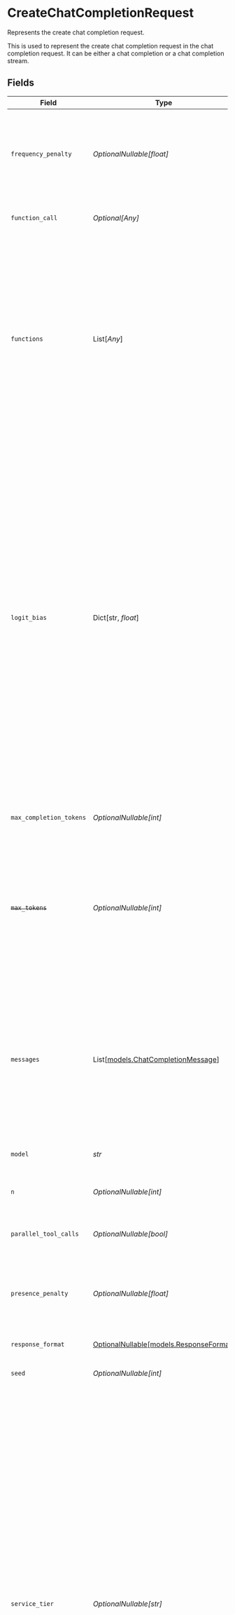 # CreateChatCompletionRequest

Represents the create chat completion request.

This is used to represent the create chat completion request in the chat completion request.
It can be either a chat completion or a chat completion stream.


## Fields

| Field                                                                                                                                                                                                                                                                                                                                                                                                                                                                                                                                                                                                                                     | Type                                                                                                                                                                                                                                                                                                                                                                                                                                                                                                                                                                                                                                      | Required                                                                                                                                                                                                                                                                                                                                                                                                                                                                                                                                                                                                                                  | Description                                                                                                                                                                                                                                                                                                                                                                                                                                                                                                                                                                                                                               | Example                                                                                                                                                                                                                                                                                                                                                                                                                                                                                                                                                                                                                                   |
| ----------------------------------------------------------------------------------------------------------------------------------------------------------------------------------------------------------------------------------------------------------------------------------------------------------------------------------------------------------------------------------------------------------------------------------------------------------------------------------------------------------------------------------------------------------------------------------------------------------------------------------------- | ----------------------------------------------------------------------------------------------------------------------------------------------------------------------------------------------------------------------------------------------------------------------------------------------------------------------------------------------------------------------------------------------------------------------------------------------------------------------------------------------------------------------------------------------------------------------------------------------------------------------------------------- | ----------------------------------------------------------------------------------------------------------------------------------------------------------------------------------------------------------------------------------------------------------------------------------------------------------------------------------------------------------------------------------------------------------------------------------------------------------------------------------------------------------------------------------------------------------------------------------------------------------------------------------------- | ----------------------------------------------------------------------------------------------------------------------------------------------------------------------------------------------------------------------------------------------------------------------------------------------------------------------------------------------------------------------------------------------------------------------------------------------------------------------------------------------------------------------------------------------------------------------------------------------------------------------------------------- | ----------------------------------------------------------------------------------------------------------------------------------------------------------------------------------------------------------------------------------------------------------------------------------------------------------------------------------------------------------------------------------------------------------------------------------------------------------------------------------------------------------------------------------------------------------------------------------------------------------------------------------------- |
| `frequency_penalty`                                                                                                                                                                                                                                                                                                                                                                                                                                                                                                                                                                                                                       | *OptionalNullable[float]*                                                                                                                                                                                                                                                                                                                                                                                                                                                                                                                                                                                                                 | :heavy_minus_sign:                                                                                                                                                                                                                                                                                                                                                                                                                                                                                                                                                                                                                        | Number between -2.0 and 2.0. Positive values penalize new tokens based on their<br/>existing frequency in the text so far                                                                                                                                                                                                                                                                                                                                                                                                                                                                                                                 | 0                                                                                                                                                                                                                                                                                                                                                                                                                                                                                                                                                                                                                                         |
| `function_call`                                                                                                                                                                                                                                                                                                                                                                                                                                                                                                                                                                                                                           | *Optional[Any]*                                                                                                                                                                                                                                                                                                                                                                                                                                                                                                                                                                                                                           | :heavy_minus_sign:                                                                                                                                                                                                                                                                                                                                                                                                                                                                                                                                                                                                                        | Controls how the model responds to function calls                                                                                                                                                                                                                                                                                                                                                                                                                                                                                                                                                                                         |                                                                                                                                                                                                                                                                                                                                                                                                                                                                                                                                                                                                                                           |
| `functions`                                                                                                                                                                                                                                                                                                                                                                                                                                                                                                                                                                                                                               | List[*Any*]                                                                                                                                                                                                                                                                                                                                                                                                                                                                                                                                                                                                                               | :heavy_minus_sign:                                                                                                                                                                                                                                                                                                                                                                                                                                                                                                                                                                                                                        | A list of functions the model may generate JSON inputs for                                                                                                                                                                                                                                                                                                                                                                                                                                                                                                                                                                                | [<br/>{<br/>"name": "get_current_weather",<br/>"description": "Get the current weather in a location",<br/>"parameters": {<br/>"type": "object",<br/>"properties": {<br/>"location": {<br/>"type": "string",<br/>"description": "The location to get the weather for"<br/>}<br/>},<br/>"required": [<br/>"location"<br/>]<br/>}<br/>}<br/>]                                                                                                                                                                                                                                                                                               |
| `logit_bias`                                                                                                                                                                                                                                                                                                                                                                                                                                                                                                                                                                                                                              | Dict[str, *float*]                                                                                                                                                                                                                                                                                                                                                                                                                                                                                                                                                                                                                        | :heavy_minus_sign:                                                                                                                                                                                                                                                                                                                                                                                                                                                                                                                                                                                                                        | Modify the likelihood of specified tokens appearing in the completion.<br/><br/>Accepts a JSON object that maps tokens (specified by their token ID in the tokenizer)<br/>to an associated bias value from -100 to 100. Mathematically, the bias is added to the logits<br/>generated by the model prior to sampling. The exact effect will vary per model, but values<br/>between -1 and 1 should decrease or increase likelihood of selection; values like -100 or<br/>100 should result in a ban or exclusive selection of the relevant token.                                                                                         | {<br/>"1234567890": 0.5,<br/>"1234567891": -0.5<br/>}                                                                                                                                                                                                                                                                                                                                                                                                                                                                                                                                                                                     |
| `max_completion_tokens`                                                                                                                                                                                                                                                                                                                                                                                                                                                                                                                                                                                                                   | *OptionalNullable[int]*                                                                                                                                                                                                                                                                                                                                                                                                                                                                                                                                                                                                                   | :heavy_minus_sign:                                                                                                                                                                                                                                                                                                                                                                                                                                                                                                                                                                                                                        | The maximum number of tokens to generate in the chat completion                                                                                                                                                                                                                                                                                                                                                                                                                                                                                                                                                                           | 4096                                                                                                                                                                                                                                                                                                                                                                                                                                                                                                                                                                                                                                      |
| ~~`max_tokens`~~                                                                                                                                                                                                                                                                                                                                                                                                                                                                                                                                                                                                                          | *OptionalNullable[int]*                                                                                                                                                                                                                                                                                                                                                                                                                                                                                                                                                                                                                   | :heavy_minus_sign:                                                                                                                                                                                                                                                                                                                                                                                                                                                                                                                                                                                                                        | : warning: ** DEPRECATED **: This will be removed in a future release, please migrate away from it as soon as possible.<br/><br/>The maximum number of tokens to generate in the chat completion                                                                                                                                                                                                                                                                                                                                                                                                                                          | 4096                                                                                                                                                                                                                                                                                                                                                                                                                                                                                                                                                                                                                                      |
| `messages`                                                                                                                                                                                                                                                                                                                                                                                                                                                                                                                                                                                                                                | List[[models.ChatCompletionMessage](../models/chatcompletionmessage.md)]                                                                                                                                                                                                                                                                                                                                                                                                                                                                                                                                                                  | :heavy_check_mark:                                                                                                                                                                                                                                                                                                                                                                                                                                                                                                                                                                                                                        | A list of messages comprising the conversation so far                                                                                                                                                                                                                                                                                                                                                                                                                                                                                                                                                                                     | [<br/>{<br/>"role": "system",<br/>"content": "You are a helpful AI assistant"<br/>},<br/>{<br/>"role": "user",<br/>"content": "Hello!"<br/>},<br/>{<br/>"role": "assistant",<br/>"content": "I'm here to help you with any questions you have. How can I assist you today?"<br/>}<br/>]                                                                                                                                                                                                                                                                                                                                                   |
| `model`                                                                                                                                                                                                                                                                                                                                                                                                                                                                                                                                                                                                                                   | *str*                                                                                                                                                                                                                                                                                                                                                                                                                                                                                                                                                                                                                                     | :heavy_check_mark:                                                                                                                                                                                                                                                                                                                                                                                                                                                                                                                                                                                                                        | ID of the model to use                                                                                                                                                                                                                                                                                                                                                                                                                                                                                                                                                                                                                    | meta-llama/Llama-3.3-70B-Instruct                                                                                                                                                                                                                                                                                                                                                                                                                                                                                                                                                                                                         |
| `n`                                                                                                                                                                                                                                                                                                                                                                                                                                                                                                                                                                                                                                       | *OptionalNullable[int]*                                                                                                                                                                                                                                                                                                                                                                                                                                                                                                                                                                                                                   | :heavy_minus_sign:                                                                                                                                                                                                                                                                                                                                                                                                                                                                                                                                                                                                                        | How many chat completion choices to generate for each input message                                                                                                                                                                                                                                                                                                                                                                                                                                                                                                                                                                       | 1                                                                                                                                                                                                                                                                                                                                                                                                                                                                                                                                                                                                                                         |
| `parallel_tool_calls`                                                                                                                                                                                                                                                                                                                                                                                                                                                                                                                                                                                                                     | *OptionalNullable[bool]*                                                                                                                                                                                                                                                                                                                                                                                                                                                                                                                                                                                                                  | :heavy_minus_sign:                                                                                                                                                                                                                                                                                                                                                                                                                                                                                                                                                                                                                        | Whether to enable parallel tool calls.                                                                                                                                                                                                                                                                                                                                                                                                                                                                                                                                                                                                    | true                                                                                                                                                                                                                                                                                                                                                                                                                                                                                                                                                                                                                                      |
| `presence_penalty`                                                                                                                                                                                                                                                                                                                                                                                                                                                                                                                                                                                                                        | *OptionalNullable[float]*                                                                                                                                                                                                                                                                                                                                                                                                                                                                                                                                                                                                                 | :heavy_minus_sign:                                                                                                                                                                                                                                                                                                                                                                                                                                                                                                                                                                                                                        | Number between -2.0 and 2.0. Positive values penalize new tokens based on<br/>whether they appear in the text so far                                                                                                                                                                                                                                                                                                                                                                                                                                                                                                                      | 0                                                                                                                                                                                                                                                                                                                                                                                                                                                                                                                                                                                                                                         |
| `response_format`                                                                                                                                                                                                                                                                                                                                                                                                                                                                                                                                                                                                                         | [OptionalNullable[models.ResponseFormat]](../models/responseformat.md)                                                                                                                                                                                                                                                                                                                                                                                                                                                                                                                                                                    | :heavy_minus_sign:                                                                                                                                                                                                                                                                                                                                                                                                                                                                                                                                                                                                                        | N/A                                                                                                                                                                                                                                                                                                                                                                                                                                                                                                                                                                                                                                       |                                                                                                                                                                                                                                                                                                                                                                                                                                                                                                                                                                                                                                           |
| `seed`                                                                                                                                                                                                                                                                                                                                                                                                                                                                                                                                                                                                                                    | *OptionalNullable[int]*                                                                                                                                                                                                                                                                                                                                                                                                                                                                                                                                                                                                                   | :heavy_minus_sign:                                                                                                                                                                                                                                                                                                                                                                                                                                                                                                                                                                                                                        | If specified, our system will make a best effort to sample deterministically                                                                                                                                                                                                                                                                                                                                                                                                                                                                                                                                                              | 123                                                                                                                                                                                                                                                                                                                                                                                                                                                                                                                                                                                                                                       |
| `service_tier`                                                                                                                                                                                                                                                                                                                                                                                                                                                                                                                                                                                                                            | *OptionalNullable[str]*                                                                                                                                                                                                                                                                                                                                                                                                                                                                                                                                                                                                                   | :heavy_minus_sign:                                                                                                                                                                                                                                                                                                                                                                                                                                                                                                                                                                                                                        | Specifies the latency tier to use for processing the request. This parameter is relevant for customers subscribed to the scale tier service:<br/><br/>If set to 'auto', and the Project is Scale tier enabled, the system will utilize scale tier credits until they are exhausted.<br/>If set to 'auto', and the Project is not Scale tier enabled, the request will be processed using the default service tier with a lower uptime SLA and no latency guarantee.<br/>If set to 'default', the request will be processed using the default service tier with a lower uptime SLA and no latency guarantee.<br/>When not set, the default behavior is 'auto'. | auto                                                                                                                                                                                                                                                                                                                                                                                                                                                                                                                                                                                                                                      |
| `stop`                                                                                                                                                                                                                                                                                                                                                                                                                                                                                                                                                                                                                                    | List[*str*]                                                                                                                                                                                                                                                                                                                                                                                                                                                                                                                                                                                                                               | :heavy_minus_sign:                                                                                                                                                                                                                                                                                                                                                                                                                                                                                                                                                                                                                        | Up to 4 sequences where the API will stop generating further tokens                                                                                                                                                                                                                                                                                                                                                                                                                                                                                                                                                                       | json(["stop", "halt"])                                                                                                                                                                                                                                                                                                                                                                                                                                                                                                                                                                                                                    |
| `stream`                                                                                                                                                                                                                                                                                                                                                                                                                                                                                                                                                                                                                                  | *OptionalNullable[bool]*                                                                                                                                                                                                                                                                                                                                                                                                                                                                                                                                                                                                                  | :heavy_minus_sign:                                                                                                                                                                                                                                                                                                                                                                                                                                                                                                                                                                                                                        | Whether to stream back partial progress. Must be false for this request type.                                                                                                                                                                                                                                                                                                                                                                                                                                                                                                                                                             |                                                                                                                                                                                                                                                                                                                                                                                                                                                                                                                                                                                                                                           |
| `stream_options`                                                                                                                                                                                                                                                                                                                                                                                                                                                                                                                                                                                                                          | [OptionalNullable[models.StreamOptions]](../models/streamoptions.md)                                                                                                                                                                                                                                                                                                                                                                                                                                                                                                                                                                      | :heavy_minus_sign:                                                                                                                                                                                                                                                                                                                                                                                                                                                                                                                                                                                                                        | N/A                                                                                                                                                                                                                                                                                                                                                                                                                                                                                                                                                                                                                                       |                                                                                                                                                                                                                                                                                                                                                                                                                                                                                                                                                                                                                                           |
| `temperature`                                                                                                                                                                                                                                                                                                                                                                                                                                                                                                                                                                                                                             | *OptionalNullable[float]*                                                                                                                                                                                                                                                                                                                                                                                                                                                                                                                                                                                                                 | :heavy_minus_sign:                                                                                                                                                                                                                                                                                                                                                                                                                                                                                                                                                                                                                        | What sampling temperature to use, between 0 and 2                                                                                                                                                                                                                                                                                                                                                                                                                                                                                                                                                                                         | 0.7                                                                                                                                                                                                                                                                                                                                                                                                                                                                                                                                                                                                                                       |
| `tool_choice`                                                                                                                                                                                                                                                                                                                                                                                                                                                                                                                                                                                                                             | [OptionalNullable[models.ToolChoice]](../models/toolchoice.md)                                                                                                                                                                                                                                                                                                                                                                                                                                                                                                                                                                            | :heavy_minus_sign:                                                                                                                                                                                                                                                                                                                                                                                                                                                                                                                                                                                                                        | N/A                                                                                                                                                                                                                                                                                                                                                                                                                                                                                                                                                                                                                                       |                                                                                                                                                                                                                                                                                                                                                                                                                                                                                                                                                                                                                                           |
| `tools`                                                                                                                                                                                                                                                                                                                                                                                                                                                                                                                                                                                                                                   | List[[models.ChatCompletionToolsParam](../models/chatcompletiontoolsparam.md)]                                                                                                                                                                                                                                                                                                                                                                                                                                                                                                                                                            | :heavy_minus_sign:                                                                                                                                                                                                                                                                                                                                                                                                                                                                                                                                                                                                                        | A list of tools the model may call                                                                                                                                                                                                                                                                                                                                                                                                                                                                                                                                                                                                        | [<br/>{<br/>"type": "function",<br/>"function": {<br/>"name": "get_current_weather",<br/>"description": "Get the current weather in a location",<br/>"parameters": {<br/>"type": "object",<br/>"properties": {<br/>"location": {<br/>"type": "string",<br/>"description": "The location to get the weather for"<br/>}<br/>},<br/>"required": [<br/>"location"<br/>]<br/>}<br/>}<br/>}<br/>]                                                                                                                                                                                                                                               |
| `top_logprobs`                                                                                                                                                                                                                                                                                                                                                                                                                                                                                                                                                                                                                            | *OptionalNullable[int]*                                                                                                                                                                                                                                                                                                                                                                                                                                                                                                                                                                                                                   | :heavy_minus_sign:                                                                                                                                                                                                                                                                                                                                                                                                                                                                                                                                                                                                                        | An integer between 0 and 20 specifying the number of most likely tokens to return at each token position, each with an associated log probability.<br/>logprobs must be set to true if this parameter is used.                                                                                                                                                                                                                                                                                                                                                                                                                            | 1                                                                                                                                                                                                                                                                                                                                                                                                                                                                                                                                                                                                                                         |
| `top_p`                                                                                                                                                                                                                                                                                                                                                                                                                                                                                                                                                                                                                                   | *OptionalNullable[float]*                                                                                                                                                                                                                                                                                                                                                                                                                                                                                                                                                                                                                 | :heavy_minus_sign:                                                                                                                                                                                                                                                                                                                                                                                                                                                                                                                                                                                                                        | An alternative to sampling with temperature                                                                                                                                                                                                                                                                                                                                                                                                                                                                                                                                                                                               | 1                                                                                                                                                                                                                                                                                                                                                                                                                                                                                                                                                                                                                                         |
| `user`                                                                                                                                                                                                                                                                                                                                                                                                                                                                                                                                                                                                                                    | *OptionalNullable[str]*                                                                                                                                                                                                                                                                                                                                                                                                                                                                                                                                                                                                                   | :heavy_minus_sign:                                                                                                                                                                                                                                                                                                                                                                                                                                                                                                                                                                                                                        | A unique identifier representing your end-user                                                                                                                                                                                                                                                                                                                                                                                                                                                                                                                                                                                            | user-1234                                                                                                                                                                                                                                                                                                                                                                                                                                                                                                                                                                                                                                 |